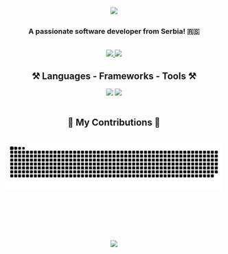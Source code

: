 <h1 align="center">
    <img src="https://readme-typing-svg.herokuapp.com/?font=Righteous&size=35&center=true&vCenter=true&width=500&height=70&duration=4000&lines=Hi+There!+👋;+I'm+Luka+Tizic!;" />
</h1>

<h3 align="center">A passionate software developer from Serbia! 🇷🇸 </h3>

<br/>

<div align="center"> 
  <a href="mailto:lukatizic7@gmail.com">
    <img src="https://img.shields.io/badge/Gmail-333333?style=for-the-badge&logo=gmail&logoColor=red" />
  </a>
  <a href="https://www.linkedin.com/in/luka-tizi%C4%87-529a1b240/" target="_blank">
    <img src="https://img.shields.io/badge/LinkedIn-0077B5?style=for-the-badge&logo=linkedin&logoColor=white" target="_blank" />
  </a>
  </div>

 
<h2 align="center">⚒️ Languages - Frameworks - Tools ⚒️</h2>
<div align="center">
    <img src="https://skillicons.dev/icons?i=,javascript,html,css,react,nextjs,tailwind,mui,html,css,vscode,github" />
    <img src="https://skillicons.dev/icons?i=nodejs,typescript,express,mongodb,mysql" /><br>
</div>

<br/>

<div align="center">
  <h2>🐍 My Contributions 🐍</h2>
  <br>
  <img alt="snake eating my contributions" src="https://raw.githubusercontent.com/salesp07/salesp07/output/github-contribution-grid-snake.svg" />
  
  <br/><br/><br/>
</div>

<h1 align="center">
    <img src="https://readme-typing-svg.herokuapp.com/?font=Righteous&size=35&center=true&vCenter=true&width=500&height=70&duration=4000&lines=Carpe+Diem!+👋;+Enjoy+the+rest+of+your+day!;" />
</h1>

